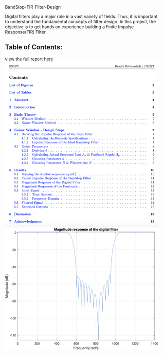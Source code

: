 BandStop-FIR-Filter-Design


Digital filters play a major role in a vast variety of fields. Thus, it is important to understand the fundamental concepts of filter design. In this project, the objective is to get hands on experience building a Finite Impulse Response(FIR) Filter.

## Table of Contents:

view the full report [here](https://github.com/ramithuh/BandStop-FIR-Filter-Design/blob/master/FIR_Report/170221T.pdf)
![Screenshot](preview.png)
![Screenshot](mag.png)
